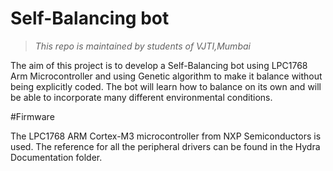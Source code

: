 # Self-Balancing bot

> _This repo is maintained by students of VJTI,Mumbai_


The aim of this project is to develop a Self-Balancing bot using LPC1768 Arm Microcontroller and using Genetic algorithm to make it balance without being explicitly coded. The bot will learn how to balance on its own and will be able to incorporate many different environmental conditions. 

#Firmware

The LPC1768 ARM Cortex-M3 microcontroller from NXP Semiconductors is used.
The reference for all the peripheral drivers can be found in the Hydra Documentation folder.

